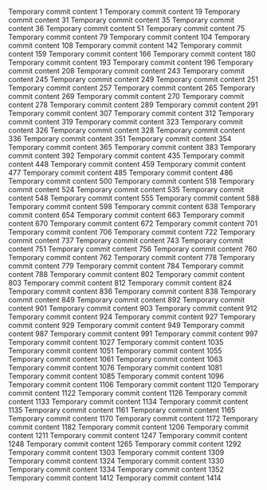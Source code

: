 Temporary commit content 1
Temporary commit content 19
Temporary commit content 31
Temporary commit content 35
Temporary commit content 36
Temporary commit content 51
Temporary commit content 75
Temporary commit content 79
Temporary commit content 104
Temporary commit content 108
Temporary commit content 142
Temporary commit content 159
Temporary commit content 166
Temporary commit content 180
Temporary commit content 193
Temporary commit content 196
Temporary commit content 208
Temporary commit content 243
Temporary commit content 245
Temporary commit content 249
Temporary commit content 251
Temporary commit content 257
Temporary commit content 265
Temporary commit content 269
Temporary commit content 270
Temporary commit content 278
Temporary commit content 289
Temporary commit content 291
Temporary commit content 307
Temporary commit content 312
Temporary commit content 319
Temporary commit content 323
Temporary commit content 326
Temporary commit content 328
Temporary commit content 336
Temporary commit content 351
Temporary commit content 354
Temporary commit content 365
Temporary commit content 383
Temporary commit content 392
Temporary commit content 435
Temporary commit content 448
Temporary commit content 459
Temporary commit content 477
Temporary commit content 485
Temporary commit content 486
Temporary commit content 500
Temporary commit content 518
Temporary commit content 524
Temporary commit content 535
Temporary commit content 548
Temporary commit content 555
Temporary commit content 588
Temporary commit content 598
Temporary commit content 638
Temporary commit content 654
Temporary commit content 663
Temporary commit content 670
Temporary commit content 672
Temporary commit content 701
Temporary commit content 706
Temporary commit content 722
Temporary commit content 737
Temporary commit content 743
Temporary commit content 751
Temporary commit content 756
Temporary commit content 760
Temporary commit content 762
Temporary commit content 778
Temporary commit content 779
Temporary commit content 784
Temporary commit content 788
Temporary commit content 802
Temporary commit content 803
Temporary commit content 812
Temporary commit content 824
Temporary commit content 836
Temporary commit content 838
Temporary commit content 849
Temporary commit content 892
Temporary commit content 901
Temporary commit content 903
Temporary commit content 912
Temporary commit content 924
Temporary commit content 927
Temporary commit content 929
Temporary commit content 949
Temporary commit content 987
Temporary commit content 991
Temporary commit content 997
Temporary commit content 1027
Temporary commit content 1035
Temporary commit content 1051
Temporary commit content 1055
Temporary commit content 1061
Temporary commit content 1063
Temporary commit content 1076
Temporary commit content 1081
Temporary commit content 1085
Temporary commit content 1096
Temporary commit content 1106
Temporary commit content 1120
Temporary commit content 1122
Temporary commit content 1126
Temporary commit content 1133
Temporary commit content 1134
Temporary commit content 1135
Temporary commit content 1161
Temporary commit content 1165
Temporary commit content 1170
Temporary commit content 1172
Temporary commit content 1182
Temporary commit content 1206
Temporary commit content 1211
Temporary commit content 1247
Temporary commit content 1248
Temporary commit content 1265
Temporary commit content 1292
Temporary commit content 1303
Temporary commit content 1309
Temporary commit content 1324
Temporary commit content 1330
Temporary commit content 1334
Temporary commit content 1352
Temporary commit content 1412
Temporary commit content 1414
